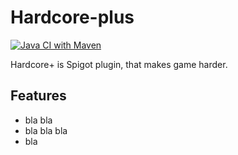 # Hardcore-plus

[![Java CI with Maven](https://github.com/Krucii/Hardcore-plus/actions/workflows/maven.yml/badge.svg)](https://github.com/Krucii/Hardcore-plus/actions/workflows/maven.yml)

Hardcore+ is Spigot plugin, that makes game harder.

## Features

- bla bla
- bla bla bla
- bla
